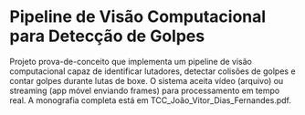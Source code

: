 # Pipeline de Visão Computacional para Detecção de Golpes

Projeto prova-de-conceito que implementa um pipeline de visão computacional capaz de identificar lutadores, detectar colisões de golpes e contar golpes durante lutas de boxe. O sistema aceita vídeo (arquivo) ou streaming (app móvel enviando frames) para processamento em tempo real. A monografia completa está em TCC_João_Vitor_Dias_Fernandes.pdf.
